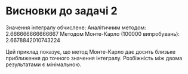 # Висновки до задачі 2

Значення інтегралу обчислене:
 Аналітичним методом: 2.666666666666667
 Методом Монте-Карло (100000 випробувань): 2.6678842010743224

Цей приклад показує, що метод Монте-Карло дає досить близьке приближення до точного значення інтегралу. 
Розбіжність між двома результатами є мінімальною.